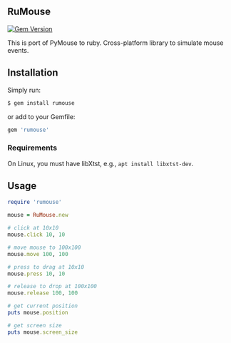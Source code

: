 RuMouse
-------

[![Gem Version](https://badge.fury.io/rb/rumouse.png)](http://badge.fury.io/rb/rumouse)

This is port of PyMouse to ruby. Cross-platform library to simulate mouse events.

Installation
------------

Simply run:

```bash
$ gem install rumouse
```

or add to your Gemfile:

```ruby
gem 'rumouse'
```

### Requirements

On Linux, you must have libXtst, e.g., `apt install libxtst-dev`.

Usage
-----

```ruby
require 'rumouse'

mouse = RuMouse.new

# click at 10x10
mouse.click 10, 10

# move mouse to 100x100
mouse.move 100, 100

# press to drag at 10x10
mouse.press 10, 10

# release to drop at 100x100
mouse.release 100, 100

# get current position
puts mouse.position

# get screen size
puts mouse.screen_size 
```
